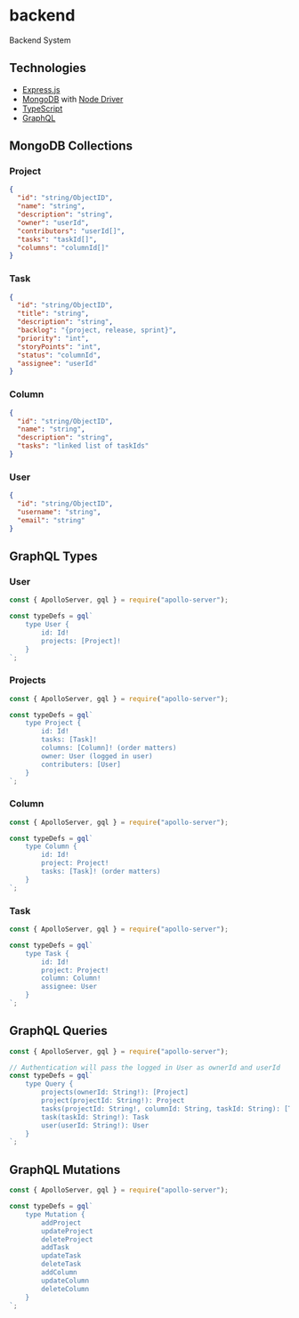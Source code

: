 # backend
Backend System

## Technologies
- [Express.js](https://expressjs.com/)
- [MongoDB](https://www.mongodb.com/) with [Node Driver](https://mongodb.github.io/node-mongodb-native/)
- [TypeScript](https://www.typescriptlang.org/)
- [GraphQL](https://graphql.org/)

## MongoDB Collections
### Project
```json
{
  "id": "string/ObjectID",
  "name": "string",
  "description": "string",
  "owner": "userId",
  "contributors": "userId[]",
  "tasks": "taskId[]",
  "columns": "columnId[]"
}
```
### Task
```json
{
  "id": "string/ObjectID",
  "title": "string",
  "description": "string",
  "backlog": "{project, release, sprint}",
  "priority": "int",
  "storyPoints": "int",
  "status": "columnId",
  "assignee": "userId"
}
```
### Column
```json
{
  "id": "string/ObjectID",
  "name": "string",
  "description": "string",
  "tasks": "linked list of taskIds"
}
```
### User
```json
{
  "id": "string/ObjectID",
  "username": "string",
  "email": "string"
}
```

## GraphQL Types
### User
```js
const { ApolloServer, gql } = require("apollo-server");

const typeDefs = gql`
    type User {
        id: Id!
        projects: [Project]!
    }
`;
```
### Projects
```js
const { ApolloServer, gql } = require("apollo-server");

const typeDefs = gql`
    type Project {
        id: Id!
        tasks: [Task]!
        columns: [Column]! (order matters)
        owner: User (logged in user)
        contributers: [User]
    }
`;
```
### Column
```js
const { ApolloServer, gql } = require("apollo-server");

const typeDefs = gql`
    type Column {
        id: Id!
        project: Project!
        tasks: [Task]! (order matters)
    }
`;
```
### Task
```js
const { ApolloServer, gql } = require("apollo-server");

const typeDefs = gql`
    type Task {
        id: Id!
        project: Project!
        column: Column!
        assignee: User
    }
`;
```

## GraphQL Queries
```js
const { ApolloServer, gql } = require("apollo-server");

// Authentication will pass the logged in User as ownerId and userId
const typeDefs = gql`
    type Query {
        projects(ownerId: String!): [Project]
        project(projectId: String!): Project
        tasks(projectId: String!, columnId: String, taskId: String): [Task]
        task(taskId: String!): Task
        user(userId: String!): User
    }
`;
```

## GraphQL Mutations
```js
const { ApolloServer, gql } = require("apollo-server");

const typeDefs = gql`
    type Mutation {
        addProject
        updateProject
        deleteProject
        addTask
        updateTask
        deleteTask
        addColumn
        updateColumn
        deleteColumn
    }
`;
```